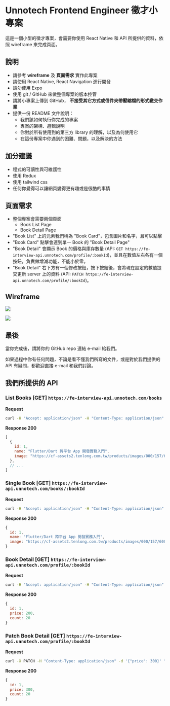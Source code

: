 # Unnotech Frontend Engineer 徵才小專案

這是一個小型的徵才專案，會需要你使用 React Native 和 API 所提供的資料，依照 wireframe 來完成頁面。

## 說明

- 請參考 **wireframe** 及 **頁面需求** 實作此專案
- 請使用 React Native, React Navigation 進行開發
- 請勿使用 Expo
- 使用 git / GitHub 來做整個專案的版本控管
- 請將小專案上傳到 GitHub， **不接受其它方式或信件夾帶壓縮檔的形式繳交作業**
- 提供一份 README 文件說明：
  - 我們該如何執行你完成的專案
  - 專案的架構、邏輯說明
  - 你對於所有使用到的第三方 library 的理解，以及為何使用它
  - 在這份專案中你遇到的困難、問題，以及解決的方法

## 加分建議

- 程式的可讀性與可維護性
- 使用 Redux
- 使用 tailwind css
- 任何你覺得可以讓網頁變得更有趣或是很酷的事情

## 頁面需求

- 整個專案會需要兩個頁面
  - Book List Page
  - Book Detail Page
- "Book List" 上的元素我們稱為 "Book Card"，包含圖片和名字，且可以點擊
- "Book Card" 點擊會連到單一 Book 的 "Book Detail Page"
- "Book Detail" 會顯示 Book 的價格與庫存數量 (API: `GET https://fe-interview-api.unnotech.com/profile/:bookId`)，並且在數值左右各有一個按鈕，負責做增減功能，不能小於零。
- "Book Detail" 右下方有一個修改按鈕，按下按鈕後，會將現在設定的數值提交更新 server 上的資料 (API: `PATCH https://fe-interview-api.unnotech.com/profile/:bookId`)。

## Wireframe

![](assets/book-list-page.png)

![](assets/book-detail-page.png)

## 最後

當你完成後，請將你的 GitHub repo 連結 e-mail 給我們。

如果過程中你有任何問題，不論是看不懂我們所寫的文件，或是對於我們提供的 API 有疑問，都歡迎直接 e-mail 和我們討論。

## 我們所提供的 API

### List Books [GET] `https://fe-interview-api.unnotech.com/books`

**Request**

```bash
curl -H "Accept: application/json" -H "Content-Type: application/json" -X GET https://fe-interview-api.unnotech.com/books
```

**Response 200**

```js
[
  {
    id: 1,
    name: "Flutter/Dart 跨平台 App 開發實務入門",
    image: "https://cf-assets2.tenlong.com.tw/products/images/000/157/608/medium/ACL060200.jpg?1613558091"
  },
  // ...
]
```

### Single Book [GET] `https://fe-interview-api.unnotech.com/books/:bookId`

**Request**

```bash
curl -H "Accept: application/json" -H "Content-Type: application/json" -X GET https://fe-interview-api.unnotech.com/books/1
```

**Response 200**

```js
{
  id: 1,
  name: "Flutter/Dart 跨平台 App 開發實務入門",
  image: "https://cf-assets2.tenlong.com.tw/products/images/000/157/608/medium/ACL060200.jpg?1613558091"
}
```

### Book Detail [GET] `https://fe-interview-api.unnotech.com/profile/:bookId`

**Request**

```bash
curl -H "Accept: application/json" -H "Content-Type: application/json" -X GET https://fe-interview-api.unnotech.com/profile/1
```

**Response 200**

```js
{
  id: 1,
  price: 200,
  count: 20
}
```

### Patch Book Detail [GET] `https://fe-interview-api.unnotech.com/profile/:bookId`

**Request**

```bash
curl -X PATCH -H "Content-Type: application/json" -d '{"price": 300}' "https://fe-interview-api.unnotech.com/profile/1"
```

**Response 200**

```js
{
  id: 1,
  price: 300,
  count: 20
}
```